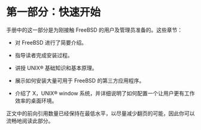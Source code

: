 # 第一部分：快速开始

手册中的这一部分是为刚接触 FreeBSD 的用户及管理员准备的。这些章节：

- 对 FreeBSD 进行了简要介绍。

- 指导读者完成安装过程。

- 讲授 UNIX® 基础知识和基本原理。

- 展示如何安装大量可用于 FreeBSD 的第三方应用程序。

- 介绍了 X，UNIX® window 系统，并详细说明了如何配置一个让用户更有工作效率的桌面环境。

正文中的前向引用数量已经保持在最低水平，以尽量减少翻页的可能，因此你可以流畅地阅读此部分。
